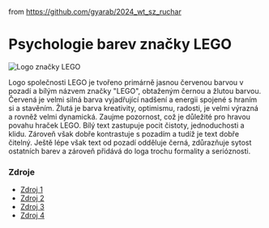 from <https://github.com/gyarab/2024_wt_sz_ruchar>

# Psychologie barev značky LEGO

![Logo značky LEGO](https://upload.wikimedia.org/wikipedia/commons/thumb/2/24/LEGO_logo.svg/1200px-LEGO_logo.svg.png)

Logo společnosti LEGO je tvořeno primárně jasnou červenou barvou v pozadí a bílým názvem značky "LEGO", obtaženým černou a žlutou barvou. Červená je velmi silná barva vyjadřující nadšení a energii spojené s hraním si a stavěním. Žlutá je barva kreativity, optimismu, radosti, je velmi výrazná a rovněž velmi dynamická. Zaujme pozornost, což je důležité pro hravou povahu hraček LEGO. Bílý text zastupuje pocit čistoty, jednoduchosti a klidu. Zároveň však dobře kontrastuje s pozadím a tudíž je text dobře čitelný. Ještě lépe však text od pozadí odděluje černá, zdůrazňuje sytost ostatních barev a zároveň přidává do loga trochu formality a serióznosti.

### Zdroje
- [Zdroj 1](https://www.eskimi.com/blog/colour-psychology)
- [Zdroj 2](https://wpcreative.uk/exploring-colour-psychology-in-marketing/)
- [Zdroj 3](https://www.helpscout.com/blog/psychology-of-color/)
- [Zdroj 4](https://londonimageinstitute.com/how-to-empower-yourself-with-color-psychology/)
